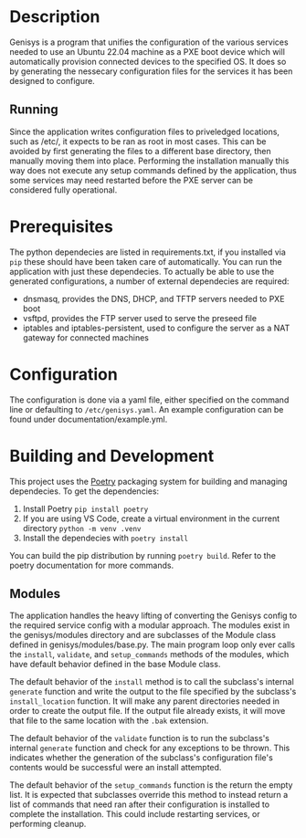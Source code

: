# Description

Genisys is a program that unifies the configuration of the various services needed to use an Ubuntu 22.04 machine as a PXE boot device which will automatically provision connected devices to the specified OS. It does so by generating the nessecary configuration files for the services it has been designed to configure.

## Running

Since the application writes configuration files to priveledged locations, such as /etc/, it expects to be ran as root in most cases. This can be avoided by first generating the files to a different base directory, then manually moving them into place. Performing the installation manually this way does not execute any setup commands defined by the application, thus some services may need restarted before the PXE server can be considered fully operational.

# Prerequisites

The python dependecies are listed in requirements.txt, if you installed via `pip` these should have been taken care of automatically. You can run the application with just these dependecies. To actually be able to use the generated configurations, a number of external dependecies are required:

- dnsmasq, provides the DNS, DHCP, and TFTP servers needed to PXE boot
- vsftpd, provides the FTP server used to serve the preseed file
- iptables and iptables-persistent, used to configure the server as a NAT gateway for connected machines

# Configuration

The configuration is done via a yaml file, either specified on the command line or defaulting to `/etc/genisys.yaml`. An example configuration can be found under documentation/example.yml.

# Building and Development

This project uses the [Poetry](https://python-poetry.org/) packaging system for building and managing dependecies. To get the dependencies:

1. Install Poetry `pip install poetry`
2. If you are using VS Code, create a virtual environment in the current directory `python -m venv .venv`
3. Install the dependecies with `poetry install`

You can build the pip distribution by running `poetry build`. Refer to the poetry documentation for more commands.

## Modules

The application handles the heavy lifting of converting the Genisys config to the required service config with a modular approach. The modules exist in the genisys/modules directory and are subclasses of the Module class defined in genisys/modules/base.py. The main program loop only ever calls the `install`, `validate`, and `setup_commands` methods of the modules, which have default behavior defined in the base Module class.

The default behavior of the `install` method is to call the subclass's internal `generate` function and write the output to the file specified by the subclass's `install_location` function. It will make any parent directories needed in order to create the output file. If the output file already exists, it will move that file to the same location with the `.bak` extension.

The default behavior of the `validate` function is to run the subclass's internal `generate` function and check for any exceptions to be thrown. This indicates whether the generation of the subclass's configuration file's contents would be successful were an install attempted.

The default behavior of the `setup_commands` function is the return the empty list. It is expected that subclasses override this method to instead return a list of commands that need ran after their configuration is installed to complete the installation. This could include restarting services, or performing cleanup.
